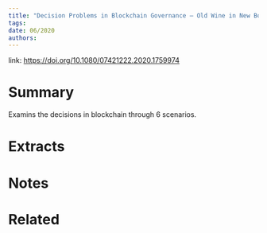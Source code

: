 ```yaml
---
title: "Decision Problems in Blockchain Governance — Old Wine in New Bottles or Walking in Someone Elses Shoes"
tags: 
date: 06/2020
authors:
---
```


link: https://doi.org/10.1080/07421222.2020.1759974

# Summary
Examins the decisions in blockchain through 6 scenarios. 

# Extracts

# Notes

# Related
